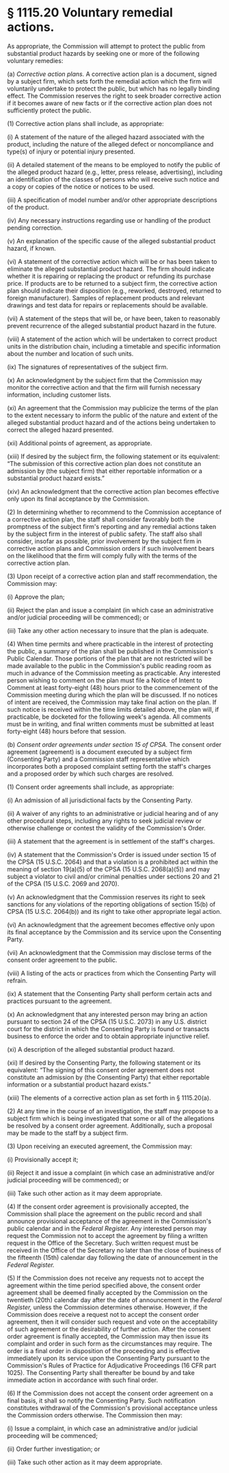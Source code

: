 # § 1115.20   Voluntary remedial actions.

As appropriate, the Commission will attempt to protect the public from substantial product hazards by seeking one or more of the following voluntary remedies:


(a) *Corrective action plans.* A corrective action plan is a document, signed by a subject firm, which sets forth the remedial action which the firm will voluntarily undertake to protect the public, but which has no legally binding effect. The Commission reserves the right to seek broader corrective action if it becomes aware of new facts or if the corrective action plan does not sufficiently protect the public.


(1) Corrective action plans shall include, as appropriate:


(i) A statement of the nature of the alleged hazard associated with the product, including the nature of the alleged defect or noncompliance and type(s) of injury or potential injury presented.


(ii) A detailed statement of the means to be employed to notify the public of the alleged product hazard (e.g., letter, press release, advertising), including an identification of the classes of persons who will receive such notice and a copy or copies of the notice or notices to be used.


(iii) A specification of model number and/or other appropriate descriptions of the product.


(iv) Any necessary instructions regarding use or handling of the product pending correction.


(v) An explanation of the specific cause of the alleged substantial product hazard, if known.


(vi) A statement of the corrective action which will be or has been taken to eliminate the alleged substantial product hazard. The firm should indicate whether it is repairing or replacing the product or refunding its purchase price. If products are to be returned to a subject firm, the corrective action plan should indicate their disposition (e.g., reworked, destroyed, returned to foreign manufacturer). Samples of replacement products and relevant drawings and test data for repairs or replacements should be available.


(vii) A statement of the steps that will be, or have been, taken to reasonably prevent recurrence of the alleged substantial product hazard in the future.


(viii) A statement of the action which will be undertaken to correct product units in the distribution chain, including a timetable and specific information about the number and location of such units.


(ix) The signatures of representatives of the subject firm.


(x) An acknowledgment by the subject firm that the Commission may monitor the corrective action and that the firm will furnish necessary information, including customer lists.


(xi) An agreement that the Commission may publicize the terms of the plan to the extent necessary to inform the public of the nature and extent of the alleged substantial product hazard and of the actions being undertaken to correct the alleged hazard presented.


(xii) Additional points of agreement, as appropriate.


(xiii) If desired by the subject firm, the following statement or its equivalent: “The submission of this corrective action plan does not constitute an admission by (the subject firm) that either reportable information or a substantial product hazard exists.”


(xiv) An acknowledgment that the corrective action plan becomes effective only upon its final acceptance by the Commission.


(2) In determining whether to recommend to the Commission acceptance of a corrective action plan, the staff shall consider favorably both the promptness of the subject firm's reporting and any remedial actions taken by the subject firm in the interest of public safety. The staff also shall consider, insofar as possible, prior involvement by the subject firm in corrective action plans and Commission orders if such involvement bears on the likelihood that the firm will comply fully with the terms of the corrective action plan.


(3) Upon receipt of a corrective action plan and staff recommendation, the Commission may:


(i) Approve the plan;


(ii) Reject the plan and issue a complaint (in which case an administrative and/or judicial proceeding will be commenced); or


(iii) Take any other action necessary to insure that the plan is adequate.


(4) When time permits and where practicable in the interest of protecting the public, a summary of the plan shall be published in the Commission's Public Calendar. Those portions of the plan that are not restricted will be made available to the public in the Commission's public reading room as much in advance of the Commission meeting as practicable. Any interested person wishing to comment on the plan must file a Notice of Intent to Comment at least forty-eight (48) hours prior to the commencement of the Commission meeting during which the plan will be discussed. If no notices of intent are received, the Commission may take final action on the plan. If such notice is received within the time limits detailed above, the plan will, if practicable, be docketed for the following week's agenda. All comments must be in writing, and final written comments must be submitted at least forty-eight (48) hours before that session.


(b) *Consent order agreements under section 15 of CPSA.* The consent order agreement (agreement) is a document executed by a subject firm (Consenting Party) and a Commission staff representative which incorporates both a proposed complaint setting forth the staff's charges and a proposed order by which such charges are resolved.


(1) Consent order agreements shall include, as appropriate:


(i) An admission of all jurisdictional facts by the Consenting Party.


(ii) A waiver of any rights to an administrative or judicial hearing and of any other procedural steps, including any rights to seek judicial review or otherwise challenge or contest the validity of the Commission's Order.


(iii) A statement that the agreement is in settlement of the staff's charges.


(iv) A statement that the Commission's Order is issued under section 15 of the CPSA (15 U.S.C. 2064) and that a violation is a prohibited act within the meaning of section 19(a)(5) of the CPSA (15 U.S.C. 2068(a)(5)) and may subject a violator to civil and/or criminal penalties under sections 20 and 21 of the CPSA (15 U.S.C. 2069 and 2070).


(v) An acknowledgment that the Commission reserves its right to seek sanctions for any violations of the reporting obligations of section 15(b) of CPSA (15 U.S.C. 2064(b)) and its right to take other appropriate legal action.


(vi) An acknowledgment that the agreement becomes effective only upon its final acceptance by the Commission and its service upon the Consenting Party.


(vii) An acknowledgment that the Commission may disclose terms of the consent order agreement to the public.


(viii) A listing of the acts or practices from which the Consenting Party will refrain.


(ix) A statement that the Consenting Party shall perform certain acts and practices pursuant to the agreement.


(x) An acknowledgment that any interested person may bring an action pursuant to section 24 of the CPSA (15 U.S.C. 2073) in any U.S. district court for the district in which the Consenting Party is found or transacts business to enforce the order and to obtain appropriate injunctive relief.


(xi) A description of the alleged substantial product hazard.


(xii) If desired by the Consenting Party, the following statement or its equivalent: “The signing of this consent order agreement does not constitute an admission by (the Consenting Party) that either reportable information or a substantial product hazard exists.”


(xiii) The elements of a corrective action plan as set forth in § 1115.20(a).


(2) At any time in the course of an investigation, the staff may propose to a subject firm which is being investigated that some or all of the allegations be resolved by a consent order agreement. Additionally, such a proposal may be made to the staff by a subject firm.


(3) Upon receiving an executed agreement, the Commission may:


(i) Provisionally accept it;


(ii) Reject it and issue a complaint (in which case an administrative and/or judicial proceeding will be commenced); or


(iii) Take such other action as it may deem appropriate.


(4) If the consent order agreement is provisionally accepted, the Commission shall place the agreement on the public record and shall announce provisional acceptance of the agreement in the Commission's public calendar and in the _Federal Register._ Any interested person may request the Commission not to accept the agreement by filing a written request in the Office of the Secretary. Such written request must be received in the Office of the Secretary no later than the close of business of the fifteenth (15th) calendar day following the date of announcement in the _Federal Register._

(5) If the Commission does not receive any requests not to accept the agreement within the time period specified above, the consent order agreement shall be deemed finally accepted by the Commission on the twentieth (20th) calendar day after the date of announcement in the _Federal Register,_ unless the Commission determines otherwise. However, if the Commission does receive a request not to accept the consent order agreement, then it will consider such request and vote on the acceptability of such agreement or the desirability of further action. After the consent order agreement is finally accepted, the Commission may then issue its complaint and order in such form as the circumstances may require. The order is a final order in disposition of the proceeding and is effective immediately upon its service upon the Consenting Party pursuant to the Commission's Rules of Practice for Adjudicative Proceedings (16 CFR part 1025). The Consenting Party shall thereafter be bound by and take immediate action in accordance with such final order.


(6) If the Commission does not accept the consent order agreement on a final basis, it shall so notify the Consenting Party. Such notification constitutes withdrawal of the Commission's provisional acceptance unless the Commission orders otherwise. The Commission then may:


(i) Issue a complaint, in which case an administrative and/or judicial proceeding will be commenced;


(ii) Order further investigation; or


(iii) Take such other action as it may deem appropriate.




